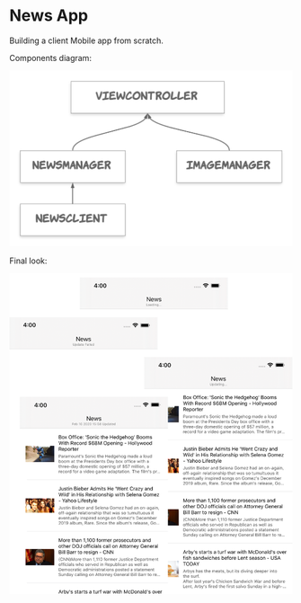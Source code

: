 # News App

Building a client Mobile app from scratch.

Components diagram:

![](diagrams.png)

Final look:

![](screenshots.png)
